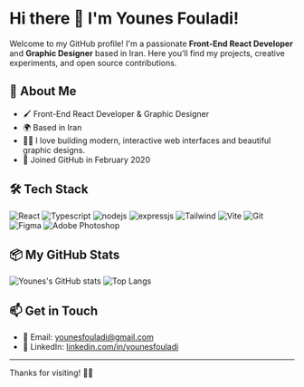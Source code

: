 # Hi there 👋 I'm Younes Fouladi!

Welcome to my GitHub profile! I'm a passionate **Front-End React Developer** and **Graphic Designer** based in Iran. Here you’ll find my projects, creative experiments, and open source contributions.

## 🚀 About Me

- 🖌️ Front-End React Developer & Graphic Designer
- 🌍 Based in Iran
- 👨‍💻 I love building modern, interactive web interfaces and beautiful graphic designs.
- 📅 Joined GitHub in February 2020

## 🛠️ Tech Stack

![React](https://img.shields.io/badge/-React-20232a?style=flat-square&logo=react)
![Typescript](https://img.shields.io/badge/TypeScript-3178C6?style=flat-square&logo=typescript&logoColor=white)
![nodejs](https://img.shields.io/badge/node.js-339933?style=for-the-badge&logo=Node.js&logoColor=white)
![expressjs](https://img.shields.io/badge/Express.js-000000?logo=express&logoColor=fff&style=flat)
![Tailwind](https://img.shields.io/badge/Tailwind%20CSS-0EA5E9?style=flat-square&logo=tailwindcss&logoColor=white)
![Vite](https://img.shields.io/badge/Vite-646CFF?style=flat-square&logo=vite&logoColor=FFD62E)
![Git](https://img.shields.io/badge/-Git-F05032?style=flat-square&logo=git&logoColor=white)
![Figma](https://img.shields.io/badge/-Figma-333?style=flat-square&logo=figma)
![Adobe Photoshop](https://img.shields.io/badge/-Photoshop-31A8FF?style=flat-square&logo=adobe-photoshop&logoColor=white)

## 📦 My GitHub Stats

![Younes's GitHub stats](https://github-readme-stats.vercel.app/api?username=younesfouladi&show_icons=true&theme=default)
![Top Langs](https://github-readme-stats.vercel.app/api/top-langs/?username=younesfouladi&layout=compact)

## 📫 Get in Touch

- 📧 Email: [younesfouladi@gmail.com](mailto:younesfouladi@gmail.com)
- 💼 LinkedIn: [linkedin.com/in/younesfouladi](https://linkedin.com/in/younesfouladi)

---

Thanks for visiting! 🚀✨

